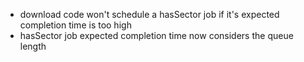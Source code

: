 - download code won't schedule a hasSector job if it's expected completion time is too high
- hasSector job expected completion time now considers the queue length